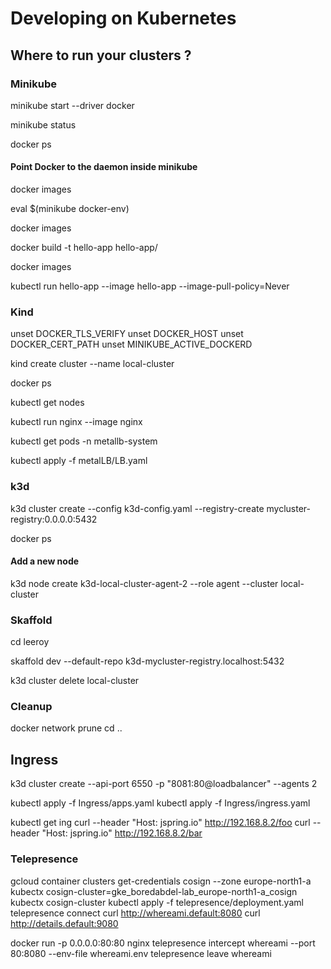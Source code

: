 # Developing on Kubernetes

## Where to run your clusters ?

### Minikube

minikube start --driver docker

minikube status

docker ps

#### Point Docker to the daemon inside minikube

docker images

eval $(minikube docker-env)

docker images

docker build -t hello-app hello-app/

docker images

kubectl run hello-app --image hello-app --image-pull-policy=Never
### Kind

unset DOCKER_TLS_VERIFY
unset DOCKER_HOST
unset DOCKER_CERT_PATH
unset MINIKUBE_ACTIVE_DOCKERD

kind create cluster --name local-cluster

docker ps

kubectl get nodes

kubectl run nginx --image nginx

kubectl get pods -n metallb-system

kubectl apply -f metalLB/LB.yaml

### k3d

k3d cluster create --config k3d-config.yaml --registry-create mycluster-registry:0.0.0.0:5432

docker ps

#### Add a new node

k3d node create k3d-local-cluster-agent-2 --role agent --cluster local-cluster

### Skaffold

cd leeroy

skaffold dev --default-repo k3d-mycluster-registry.localhost:5432

k3d cluster delete local-cluster

<!-- ### New kube Version

kubectl version

k3d cluster create --config k3d-config-1.27.yaml --registry-create 127-mycluster-registry:0.0.0.0:5433

kubectl version -->

<!-- ### Deply to new version

kubectx

skaffold dev --default-repo k3d-127-mycluster-registry.localhost:5433 -->

### Cleanup

docker network prune
cd ..
## Ingress

k3d cluster create --api-port 6550 -p "8081:80@loadbalancer" --agents 2

kubectl apply -f Ingress/apps.yaml
kubectl apply -f Ingress/ingress.yaml

kubectl get ing
curl --header "Host: jspring.io" http://192.168.8.2/foo
curl --header "Host: jspring.io" http://192.168.8.2/bar

<!-- ### Draft

cd ~/data/code/kubernetes-dev/hello-app
draft create
skaffold init -->

### Telepresence
gcloud container clusters get-credentials cosign --zone europe-north1-a
kubectx cosign-cluster=gke_boredabdel-lab_europe-north1-a_cosign
kubectx cosign-cluster
kubectl apply -f telepresence/deployment.yaml
telepresence connect
curl http://whereami.default:8080
curl http://details.default:9080

docker run  -p 0.0.0.0:80:80 nginx
telepresence intercept whereami --port 80:8080 --env-file whereami.env
telepresence leave whereami
